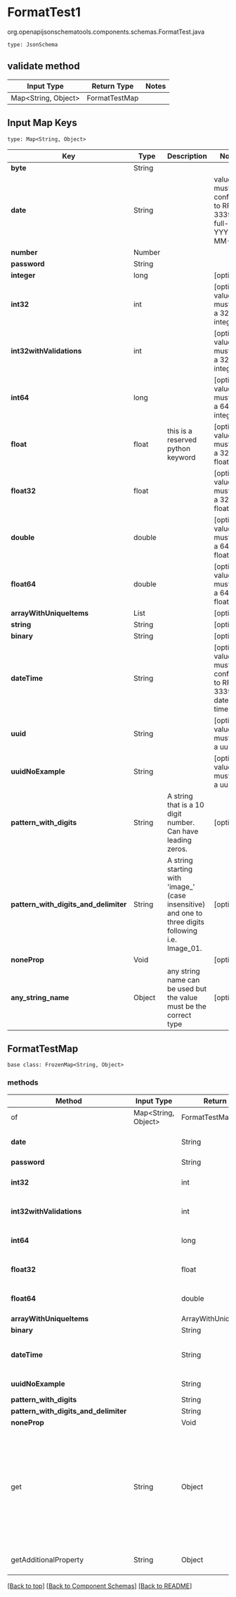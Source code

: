 # FormatTest1
org.openapijsonschematools.components.schemas.FormatTest.java
```
type: JsonSchema
```

## validate method
| Input Type | Return Type | Notes |
| ---------- | ----------- | ----- |
| Map<String, Object> | FormatTestMap | |

## Input Map Keys
```
type: Map<String, Object>
```
Key | Type |  Description | Notes
------------ | ------------- | ------------- | -------------
**byte** | String |  |
**date** | String |  | value must conform to RFC-3339 full-date YYYY-MM-DD
**number** | Number |  |
**password** | String |  |
**integer** | long |  | [optional]
**int32** | int |  | [optional] value must be a 32 bit integer
**int32withValidations** | int |  | [optional] value must be a 32 bit integer
**int64** | long |  | [optional] value must be a 64 bit integer
**float** | float | this is a reserved python keyword | [optional] value must be a 32 bit float
**float32** | float |  | [optional] value must be a 32 bit float
**double** | double |  | [optional] value must be a 64 bit float
**float64** | double |  | [optional] value must be a 64 bit float
**arrayWithUniqueItems** | List<Number> |  | [optional]
**string** | String |  | [optional]
**binary** | String |  | [optional]
**dateTime** | String |  | [optional] value must conform to RFC-3339 date-time
**uuid** | String |  | [optional] value must be a uuid
**uuidNoExample** | String |  | [optional] value must be a uuid
**pattern_with_digits** | String | A string that is a 10 digit number. Can have leading zeros. | [optional]
**pattern_with_digits_and_delimiter** | String | A string starting with &#x27;image_&#x27; (case insensitive) and one to three digits following i.e. Image_01. | [optional]
**noneProp** | Void |  | [optional]
**any_string_name** | Object | any string name can be used but the value must be the correct type | [optional]

## FormatTestMap
```
base class: FrozenMap<String, Object>
```

### methods
Method | Input Type | Return Type | Notes
------ | ---------- | ----------- | ------
of | Map<String, Object> | FormatTestMap | a constructor
**date** | | String | value must conform to RFC-3339 full-date YYYY-MM-DD
**password** | | String |
**int32** | | int | [optional] value must be a 32 bit integer
**int32withValidations** | | int | [optional] value must be a 32 bit integer
**int64** | | long | [optional] value must be a 64 bit integer
**float32** | | float | [optional] value must be a 32 bit float
**float64** | | double | [optional] value must be a 64 bit float
**arrayWithUniqueItems** | | ArrayWithUniqueItemsList | [optional]
**binary** | | String | [optional]
**dateTime** | | String | [optional] value must conform to RFC-3339 date-time
**uuidNoExample** | | String | [optional] value must be a uuid
**pattern_with_digits** | | String | [optional]
**pattern_with_digits_and_delimiter** | | String | [optional]
**noneProp** | | Void | [optional]
get | String | Object | This model has invalid python names so this method is used under the hood when you access instance["byte"], instance["number"], instance["integer"], instance["float"], instance["double"], instance["string"], instance["uuid"], 
getAdditionalProperty | String | Object | provides type safety for additional properties


[[Back to top]](#top) [[Back to Component Schemas]](../../../README.md#Component-Schemas) [[Back to README]](../../../README.md)
